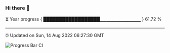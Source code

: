 ### Hi there 👋

⏳ Year progress { ██████████████████▁▁▁▁▁▁▁▁▁▁▁▁ } 61.72 %

---

⏰ Updated on Sun, 14 Aug 2022 06:27:30 GMT

![Progress Bar CI](https://github.com/ZhaoGui/ZhaoGui/workflows/Progress%20Bar%20CI/badge.svg)
